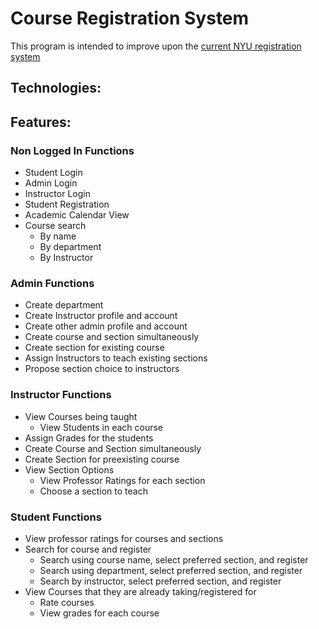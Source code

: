 # Course Registration System

This program is intended to improve upon the [current NYU registration system](https://www.nyu.edu/students/student-information-and-resources/registration-records-and-graduation/registration.html)

## Technologies:


## Features:

### Non Logged In Functions
- Student Login
- Admin Login
- Instructor Login
- Student Registration
- Academic Calendar View
- Course search
  - By name
  - By department
  - By Instructor

### Admin Functions
- Create department
- Create Instructor profile and account
- Create other admin profile and account
- Create course and section simultaneously
- Create section for existing course
- Assign Instructors to teach existing sections
- Propose section choice to instructors

### Instructor Functions
- View Courses being taught
  - View Students in each course
- Assign Grades for the students
- Create Course and Section simultaneously
- Create Section for preexisting course
- View Section Options
  - View Professor Ratings for each section
  - Choose a section to teach

### Student Functions
- View professor ratings for courses and sections
- Search for course and register
  - Search using course name, select preferred section, and register
  - Search using department, select preferred section, and register
  - Search by instructor, select preferred section, and register
- View Courses that they are already taking/registered for
  - Rate courses
  - View grades for each course
